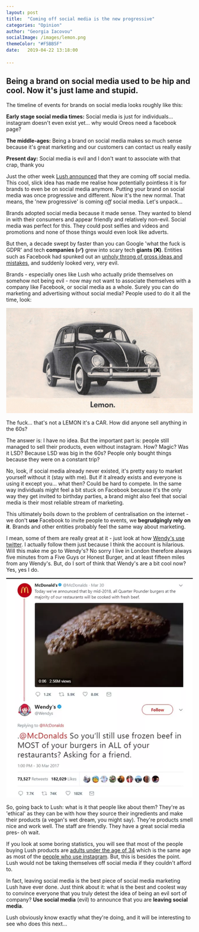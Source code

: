 ```yaml
---
layout: post
title:  "Coming off social media is the new progressive"
categories: "Opinion"
author: "Georgia Iacovou"
socialImage: /images/lemon.png
themeColor: "#F5BB5F"
date:   2019-04-22 13:18:00

---
```

## Being a brand on social media used to be hip and cool. Now it's just lame and stupid.

The timeline of events for brands on social media looks roughly like this:

**Early stage social media times:** Social media is just for individuals... instagram doesn't even exist yet... why would Oreos need a facebook page?

**The middle-ages:** Being a brand on social media makes so much sense because it's great marketing and our customers can contact us really easily

**Present day:** Social media is evil and I don't want to associate with that crap, thank you

Just the other week [Lush announced](https://www.instagram.com/lush/p/Bv_F76GFOZw/?utm_source=ig_share_sheet&igshid=16gblwnkf00sq) that they are coming off social media. This cool, slick idea has made me realise how potentially pointless it is for brands to even be on social media anymore. Putting your brand on social media was once progressive and different. Now it's the new normal. That means, the 'new progressive' is coming *off* social media. Let's unpack...

Brands adopted social media because it made sense. They wanted to blend in with their consumers and appear friendly and relatively non-evil. Social media was perfect for this. They could post selfies and videos and promotions and none of those things would even look like adverts.

But then, a decade swept by faster than you can Google 'what the fuck is GDPR' and tech **companies (✅)** grew into scary tech **giants (❌)**. Entities such as Facebook had spunked out an [unholy throng of gross ideas and mistakes](https://blog.metomic.io/main/2019/03/20/How-Facebook-Have-Built-Up-Your-Trust-Over-The-Years.html), and suddenly looked very, very evil.

Brands - especially ones like Lush who actually pride themselves on somehow not being evil - now may not want to associate themselves with a company like Facebook, or social media as a whole. Surely you can do marketing and advertising without social media? People used to do it all the time, look:

![](/images/lemon.png)

The fuck... that's not a LEMON it's a CAR. How did anyone sell anything in the 60s?

The answer is: I have no idea. But the important part is: people still managed to sell their products, even without instagram. How? Magic? Was it LSD? Because LSD was big in the 60s? People only bought things because they were on a constant trip?

No, look, if social media already never existed, it's pretty easy to market yourself without it (stay with me). But if it already exists and everyone is using it except you... what then? Could be hard to compete. In the same way individuals might feel a bit stuck on Facebook because it's the only way they get invited to birthday parties, a brand might also feel that social media is their most reliable stream of marketing.

This ultimately boils down to the problem of centralisation on the internet - we don't **use** Facebook to invite people to events, we **begrudgingly rely on it**. Brands and other entities probably feel the same way about marketing. 

I mean, some of them are really great at it - just look at how [Wendy's use twitter](https://www.ranker.com/list/the-best-of-wendys-twitter/mick-jacobs). I actually follow them just because I think the account is hilarious. Will this make me go to Wendy's? No sorry I live in London therefore always five minutes from a Five Guys or Honest Burger, and at least fifteen miles from any Wendy's. But, do I sort of think that Wendy's are a bit cool now? Yes, yes I do. 

![](/images/wendys.png)

So, going back to Lush: what is it that people like about them? They're as 'ethical' as they can be with how they source their ingredients and make their products (a vegan's wet dream, you might say). They're products smell nice and work well. The staff are friendly. They have a great social media pres- oh wait.

If you look at some boring statistics, you will see that most of the people buying Lush products are [adults under the age of 34](http://snapshot.numerator.com/retailer/lush) which is the same age as most of the [people who use instagram](https://www.statista.com/statistics/325587/instagram-global-age-group/). But, this is besides the point. Lush would not be taking themselves off social media if they couldn't afford to.

In fact, leaving social media is the best piece of social media marketing Lush have ever done. Just think about it: what is the best and coolest way to convince everyone that you truly detest the idea of being an evil sort of company? **Use social media** (evil) to announce that you are **leaving social media**.

Lush obviously know exactly what they're doing, and it will be interesting to see who does this next...